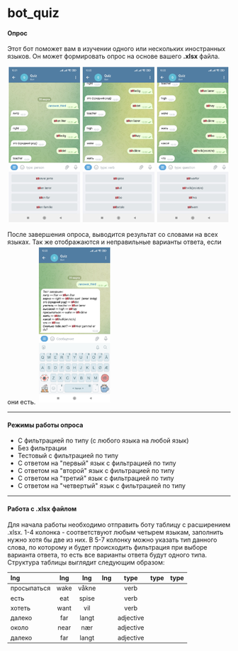 # bot_quiz

#### Опрос 
Этот бот поможет вам в изучении одного или нескольких иностранных языков. Он может формировать опрос на основе вашего __.xlsx__ файла. 

<img src="images/2.jpg" 
    width="32%" height="32%" vspace="2" hspace="3"><img src="images/3.jpg" 
    width="32%" height="32%" vspace="2" hspace="3"><img src="images/4.jpg" 
    width="32%" height="32%" vspace="2" hspace="3">

После завершения опроса, выводится результат со словами на всех языках. Так же отображаются и неправильные варианты ответа, если они есть.
<img src="images/5.jpg" 
    width="32%" height="32%"
  vspace="4" hspace="3"> 

---

#### Режимы работы опроса 

* С фильтрацией по типу (с любого языка на любой язык)
* Без фильтрации
* Тестовый с фильтрацией по типу
* С ответом на "первый" язык с фильтрацией по типу 
* С ответом на "второй" язык с фильтрацией по типу
* С ответом на "третий" язык с фильтрацией по типу
* С ответом на "четвертый" язык с фильтрацией по типу


---

#### Работа с .xlsx файлом

Для начала работы необходимо отправить боту таблицу с расширением .xlsx. 1-4 колонка - соответствуют любым четырем языкам, заполнить нужно хотя бы две из них. В 5-7 колонку можно указать тип данного слова, по которому и будет происходить фильтрация при выборе варианта ответа, то есть все варианты ответа будут одного типа. Структура таблицы выглядит следующим образом:

lng | lng | lng | lng | type | type | type
:----|:----------:|:----------:|:----------:|:----------:|:----------:|--------:
просыпаться | wake | våkne | | verb
есть | eat | spise | | verb
хотеть | want | vil | | verb
далеко | far | langt | | adjective
около | near | nær | | adjective
далеко | far | langt | | adjective